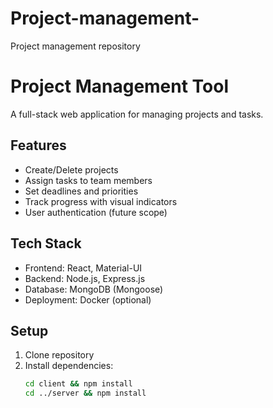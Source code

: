# Project-management-
Project management repository 
# Project Management Tool

A full-stack web application for managing projects and tasks.

## Features
- Create/Delete projects
- Assign tasks to team members
- Set deadlines and priorities
- Track progress with visual indicators
- User authentication (future scope)

## Tech Stack
- Frontend: React, Material-UI
- Backend: Node.js, Express.js
- Database: MongoDB (Mongoose)
- Deployment: Docker (optional)

## Setup
1. Clone repository
2. Install dependencies:
   ```bash
   cd client && npm install
   cd ../server && npm install
